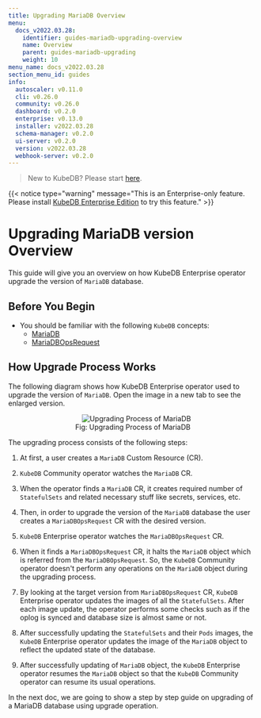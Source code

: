```yaml
---
title: Upgrading MariaDB Overview
menu:
  docs_v2022.03.28:
    identifier: guides-mariadb-upgrading-overview
    name: Overview
    parent: guides-mariadb-upgrading
    weight: 10
menu_name: docs_v2022.03.28
section_menu_id: guides
info:
  autoscaler: v0.11.0
  cli: v0.26.0
  community: v0.26.0
  dashboard: v0.2.0
  enterprise: v0.13.0
  installer: v2022.03.28
  schema-manager: v0.2.0
  ui-server: v0.2.0
  version: v2022.03.28
  webhook-server: v0.2.0
---
```


> New to KubeDB? Please start [here](/docs/v2022.03.28/README).

{{< notice type="warning" message="This is an Enterprise-only feature. Please install [KubeDB Enterprise Edition](/docs/v2022.03.28/setup/install/enterprise) to try this feature." >}}

# Upgrading MariaDB version Overview

This guide will give you an overview on how KubeDB Enterprise operator upgrade the version of `MariaDB` database.

## Before You Begin

- You should be familiar with the following `KubeDB` concepts:
  - [MariaDB](/docs/v2022.03.28/guides/mariadb/concepts/mariadb)
  - [MariaDBOpsRequest](/docs/v2022.03.28/guides/mariadb/concepts/opsrequest)

## How Upgrade Process Works

The following diagram shows how KubeDB Enterprise operator used to upgrade the version of `MariaDB`. Open the image in a new tab to see the enlarged version.

<figure align="center">
  <img alt="Upgrading Process of MariaDB" src="/docs/v2022.03.28/guides/mariadb/upgrading/overview/images/mdops-upgrade.jpeg">
<figcaption align="center">Fig: Upgrading Process of MariaDB</figcaption>
</figure>

The upgrading process consists of the following steps:

1. At first, a user creates a `MariaDB` Custom Resource (CR).

2. `KubeDB` Community operator watches the `MariaDB` CR.

3. When the operator finds a `MariaDB` CR, it creates required number of `StatefulSets` and related necessary stuff like secrets, services, etc.

4. Then, in order to upgrade the version of the `MariaDB` database the user creates a `MariaDBOpsRequest` CR with the desired version.

5. `KubeDB` Enterprise operator watches the `MariaDBOpsRequest` CR.

6. When it finds a `MariaDBOpsRequest` CR, it halts the `MariaDB` object which is referred from the `MariaDBOpsRequest`. So, the `KubeDB` Community operator doesn't perform any operations on the `MariaDB` object during the upgrading process.  

7. By looking at the target version from `MariaDBOpsRequest` CR, `KubeDB` Enterprise operator updates the images of all the `StatefulSets`. After each image update, the operator performs some checks such as if the oplog is synced and database size is almost same or not.

8. After successfully updating the `StatefulSets` and their `Pods` images, the `KubeDB` Enterprise operator updates the image of the `MariaDB` object to reflect the updated state of the database.

9. After successfully updating of `MariaDB` object, the `KubeDB` Enterprise operator resumes the `MariaDB` object so that the `KubeDB` Community operator can resume its usual operations.

In the next doc, we are going to show a step by step guide on upgrading of a MariaDB database using upgrade operation.